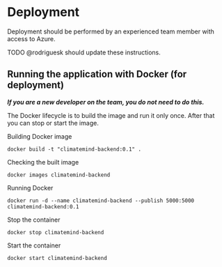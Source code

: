 # Deployment

Deployment should be performed by an experienced team member with access to Azure.

TODO @rodriguesk should update these instructions.

## Running the application with Docker (for deployment)

**_If you are a new developer on the team, you do not need to do this._**

The Docker lifecycle is to build the image and run it only once. After that you can stop or start the image.

Building Docker image

    docker build -t "climatemind-backend:0.1" .

Checking the built image

    docker images climatemind-backend

Running Docker

    docker run -d --name climatemind-backend --publish 5000:5000 climatemind-backend:0.1

Stop the container

    docker stop climatemind-backend

Start the container

    docker start climatemind-backend
